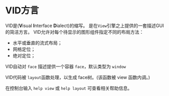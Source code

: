 # VID方言

VID是(**V**isual **I**nterface **D**ialect)的缩写。
是在`View`引擎之上提供的一套描述GUI的简洁方言。
VID允许对每个待显示的图形组件指定不同的布局方法：
*  水平或垂直的流式布局；
*  网格定位；
*  绝对定位；

VID自动对 `face` 描述提供一个容器 `face`，默认类型为 `window`

VID代码被 `layout`函数处理，以生成 face树。(该函数被 view 函数内调。)

在控制台输入 `help view` 或 `help layout` 可查看相关帮助信息。